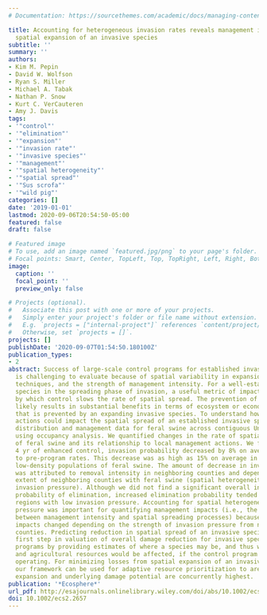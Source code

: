 ```yaml
---
# Documentation: https://sourcethemes.com/academic/docs/managing-content/

title: Accounting for heterogeneous invasion rates reveals management impacts on the
  spatial expansion of an invasive species
subtitle: ''
summary: ''
authors:
- Kim M. Pepin
- David W. Wolfson
- Ryan S. Miller
- Michael A. Tabak
- Nathan P. Snow
- Kurt C. VerCauteren
- Amy J. Davis
tags:
- '"control"'
- '"elimination"'
- '"expansion"'
- '"invasion rate"'
- '"invasive species"'
- '"management"'
- '"spatial heterogeneity"'
- '"spatial spread"'
- '"Sus scrofa"'
- '"wild pig"'
categories: []
date: '2019-01-01'
lastmod: 2020-09-06T20:54:50-05:00
featured: false
draft: false

# Featured image
# To use, add an image named `featured.jpg/png` to your page's folder.
# Focal points: Smart, Center, TopLeft, Top, TopRight, Left, Right, BottomLeft, Bottom, BottomRight.
image:
  caption: ''
  focal_point: ''
  preview_only: false

# Projects (optional).
#   Associate this post with one or more of your projects.
#   Simply enter your project's folder or file name without extension.
#   E.g. `projects = ["internal-project"]` references `content/project/deep-learning/index.md`.
#   Otherwise, set `projects = []`.
projects: []
publishDate: '2020-09-07T01:54:50.180100Z'
publication_types:
- 2
abstract: Success of large-scale control programs for established invasive species
  is challenging to evaluate because of spatial variability in expansion rates, management
  techniques, and the strength of management intensity. For a well-established invasive
  species in the spreading phase of invasion, a useful metric of impact is the magnitude
  by which control slows the rate of spatial spread. The prevention of spatial spreading
  likely results in substantial benefits in terms of ecosystem or economic damage
  that is prevented by an expanding invasive species. To understand how local management
  actions could impact the spatial spread of an established invasive species, we analyzed
  distribution and management data for feral swine across contiguous United States
  using occupancy analysis. We quantified changes in the rate of spatial expansion
  of feral swine and its relationship to local management actions. We found that after
  4 yr of enhanced control, invasion probability decreased by 8% on average relative
  to pre-program rates. This decrease was as high as 15% on average in states with
  low-density populations of feral swine. The amount of decrease in invasion rate
  was attributed to removal intensity in neighboring counties and depended on the
  extent of neighboring counties with feral swine (spatial heterogeneity in local
  invasion pressure). Although we did not find a significant overall increase in the
  probability of elimination, increased elimination probability tended to occur in
  regions with low invasion pressure. Accounting for spatial heterogeneity in invasion
  pressure was important for quantifying management impacts (i.e., the relationship
  between management intensity and spatial spreading processes) because management
  impacts changed depending on the strength of invasion pressure from neighboring
  counties. Predicting reduction in spatial spread of an invasive species is an important
  first step in valuation of overall damage reduction for invasive species control
  programs by providing estimates of where a species may be, and thus which natural
  and agricultural resources would be affected, if the control program had not been
  operating. For minimizing losses from spatial expansion of an invasive species,
  our framework can be used for adaptive resource prioritization to areas where spatial
  expansion and underlying damage potential are concurrently highest.
publication: '*Ecosphere*'
url_pdf: http://esajournals.onlinelibrary.wiley.com/doi/abs/10.1002/ecs2.2657
doi: 10.1002/ecs2.2657
---
```

